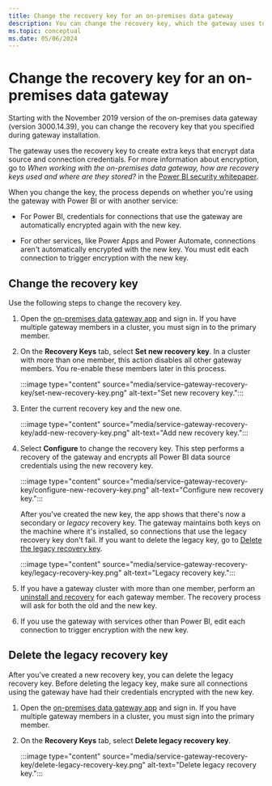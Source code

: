 ```yaml
---
title: Change the recovery key for an on-premises data gateway
description: You can change the recovery key, which the gateway uses to create extra keys that encrypt data source and connection credentials.
ms.topic: conceptual
ms.date: 05/06/2024
---
```


# Change the recovery key for an on-premises data gateway

Starting with the November 2019 version of the on-premises data gateway (version 3000.14.39), you can change the recovery key that you specified during gateway installation.

The gateway uses the recovery key to create extra keys that encrypt data source and connection credentials. For more information about encryption, go to _When working with the on-premises data gateway, how are recovery keys used and where are they stored?_ in the [Power BI security whitepaper](/power-bi/whitepaper-powerbi-security#power-bi-security-questions-and-answers).

When you change the key, the process depends on whether you're using the gateway with Power BI or with another service:

- For Power BI, credentials for connections that use the gateway are automatically encrypted again with the new key.

- For other services, like Power Apps and Power Automate, connections aren't automatically encrypted with the new key. You must edit each connection to trigger encryption with the new key.

## Change the recovery key

Use the following steps to change the recovery key.

1. Open the [on-premises data gateway app](service-gateway-app.md) and sign in. If you have multiple gateway members in a cluster, you must sign in to the primary member.

1. On the **Recovery Keys** tab, select **Set new recovery key**. In a cluster with more than one member, this action disables all other gateway members. You re-enable these members later in this process.

    :::image type="content" source="media/service-gateway-recovery-key/set-new-recovery-key.png" alt-text="Set new recovery key.":::

1. Enter the current recovery key and the new one.

    :::image type="content" source="media/service-gateway-recovery-key/add-new-recovery-key.png" alt-text="Add new recovery key.":::

1. Select **Configure** to change the recovery key. This step performs a recovery of the gateway and encrypts all Power BI data source credentials using the new recovery key.

    :::image type="content" source="media/service-gateway-recovery-key/configure-new-recovery-key.png" alt-text="Configure new recovery key.":::

    After you've created the new key, the app shows that there's now a secondary or _legacy_ recovery key. The gateway maintains both keys on the machine where it's installed, so connections that use the legacy recovery key don't fail. If you want to delete the legacy key, go to [Delete the legacy recovery key](#delete-the-legacy-recovery-key).

    :::image type="content" source="media/service-gateway-recovery-key/legacy-recovery-key.png" alt-text="Legacy recovery key.":::

1. If you have a gateway cluster with more than one member, perform an [uninstall and recovery](service-gateway-migrate.md) for each gateway member.  The recovery process will ask for both the old and the new key.

1. If you use the gateway with services other than Power BI, edit each connection to trigger encryption with the new key.

## Delete the legacy recovery key

After you've created a new recovery key, you can delete the legacy recovery key. Before deleting the legacy key, make sure all connections using the gateway have had their credentials encrypted with the new key.

1. Open the [on-premises data gateway app](service-gateway-app.md) and sign in. If you have multiple gateway members in a cluster, you must sign into the primary member.

1. On the **Recovery Keys** tab, select **Delete legacy recovery key**.

    :::image type="content" source="media/service-gateway-recovery-key/delete-legacy-recovery-key.png" alt-text="Delete legacy recovery key.":::
